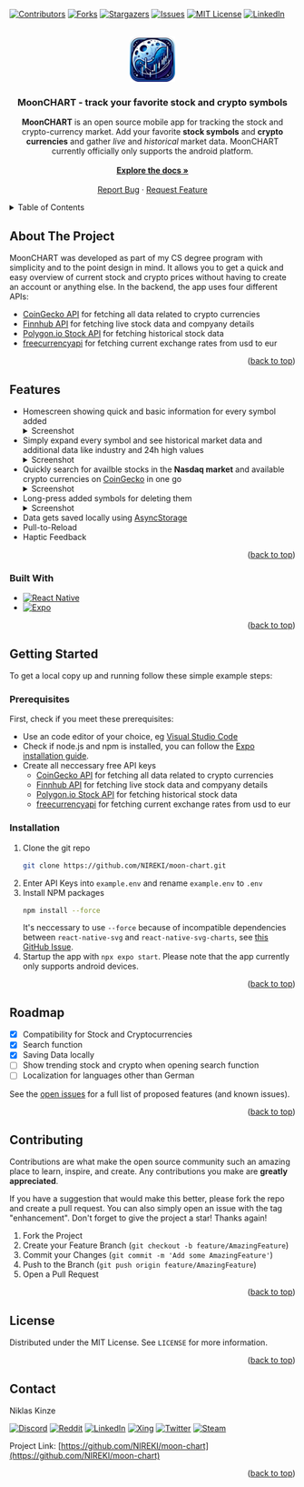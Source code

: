 <!-- Improved compatibility of back to top link: See: https://github.com/othneildrew/Best-README-Template/pull/73 -->
<a name="readme-top"></a>
<!--
*** Thanks for checking out the Best-README-Template. If you have a suggestion
*** that would make this better, please fork the repo and create a pull request
*** or simply open an issue with the tag "enhancement".
*** Don't forget to give the project a star!
*** Thanks again! Now go create something AMAZING! :D
-->



<!-- PROJECT SHIELDS -->
<!--
*** I'm using markdown "reference style" links for readability.
*** Reference links are enclosed in brackets [ ] instead of parentheses ( ).
*** See the bottom of this document for the declaration of the reference variables
*** for contributors-url, forks-url, etc. This is an optional, concise syntax you may use.
*** https://www.markdownguide.org/basic-syntax/#reference-style-links
-->
[![Contributors][contributors-shield]][contributors-url]
[![Forks][forks-shield]][forks-url]
[![Stargazers][stars-shield]][stars-url]
[![Issues][issues-shield]][issues-url]
[![MIT License][license-shield]][license-url]
[![LinkedIn][linkedin-shield]][linkedin-url]



<!-- PROJECT LOGO -->
<br />
<div align="center">
  <a href="https://github.com/NIREKI/moon-chart">
    <img src="assets/icon.png" alt="Logo" width="80" height="80">
  </a>

<h3 align="center">MoonCHART - track your favorite stock and crypto symbols</h3>

  <p align="center">
    <b>MoonCHART</b> is an open source mobile app for tracking the stock and crypto-currency market. Add your favorite <b>stock symbols</b> and <b>crypto currencies</b> and gather <i>live</i> and <i>historical</i> market data. MoonCHART currently officially only supports the android platform.
    <br />
    <br />
    <a href="https://github.com/NIREKI/moon-chart"><strong>Explore the docs »</strong></a>
    <br />
    <br />
    <a href="https://github.com/NIREKI/moon-chart/issues">Report Bug</a>
    ·
    <a href="https://github.com/NIREKI/moon-chart/issues">Request Feature</a>
  </p>
</div>



<!-- TABLE OF CONTENTS -->
<details>
  <summary>Table of Contents</summary>
  <ol>
    <li>
      <a href="#about-the-project">About The Project</a>
      <ul>
        <li><a href="#built-with">Built With</a></li>
      </ul>
    </li>
    <li>
      <a href="#getting-started">Getting Started</a>
      <ul>
        <li><a href="#prerequisites">Prerequisites</a></li>
        <li><a href="#installation">Installation</a></li>
      </ul>
    </li>
    <li><a href="#features">Features</a></li>
    <li><a href="#roadmap">Roadmap</a></li>
    <li><a href="#contributing">Contributing</a></li>
    <li><a href="#license">License</a></li>
    <li><a href="#contact">Contact</a></li>
  </ol>
</details>



<!-- ABOUT THE PROJECT -->
## About The Project

MoonCHART was developed as part of my CS degree program with simplicity and to the point design in mind. It allows you to get a quick and easy overview of current stock and crypto prices without having to create an account or anything else. In the backend, the app uses four different APIs:
- [CoinGecko API](https://www.coingecko.com/en/api) for fetching all data related to crypto currencies
- [Finnhub API](https://finnhub.io/docs/api) for fetching live stock data and compyany details
- [Polygon.io Stock API](https://polygon.io/docs/stocks) for fetching historical stock data
- [freecurrencyapi](https://freecurrencyapi.com/) for fetching current exchange rates from usd to eur
<p align="right">(<a href="#readme-top">back to top</a>)</p>

<!-- FEATURE EXAMPLES -->
## Features
<ul>
<li>
  Homescreen showing quick and basic information for every symbol added<br>
  <details><summary>Screenshot</summary><img src="https://github.com/NIREKI/moon-chart/assets/46166944/6fdc8b58-78d8-4b10-ad49-cd371657cbc9" width=20%></details>
</li>
<li>
  Simply expand every symbol and see historical market data and additional data like industry and 24h high values
  <details><summary>Screenshot</summary><img src="https://github.com/NIREKI/moon-chart/assets/46166944/8e375df1-9485-4b66-a691-d68d84b029e4" width=20%></details>
</li>
<li>
  Quickly search for availble stocks in the <b>Nasdaq market</b> and available crypto currencies on <a href="https://www.coingecko.com/">CoinGecko</a> in one go<br>
  <details><summary>Screenshot</summary><img src="https://github.com/NIREKI/moon-chart/assets/46166944/ddec8e0f-5fca-4d76-a2f0-342d39c9b232" width=20%></details>  
</li>
<li>
  Long-press added symbols for deleting them<br>
  <details><summary>Screenshot</summary><img src="https://github.com/NIREKI/moon-chart/assets/46166944/dd642e40-bfd2-4a4f-b91e-a989ae2db315" width=20%></details>
</li>
<li>Data gets saved locally using <a href="https://www.npmjs.com/package/@react-native-async-storage/async-storage">AsyncStorage</a></li>
<li>Pull-to-Reload</li>
<li>Haptic Feedback</li>
</ul>

<p align="right">(<a href="#readme-top">back to top</a>)</p>

### Built With

* [![React Native][React-native]][React-native-url]
* [![Expo][Expo]][Expo-url]
<p align="right">(<a href="#readme-top">back to top</a>)</p>



<!-- GETTING STARTED -->
## Getting Started

To get a local copy up and running follow these simple example steps:

### Prerequisites

First, check if you meet these prerequisites:
* Use an code editor of your choice, eg [Visual Studio Code](https://vscode.dev)
* Check if node.js and npm is installed, you can follow the [Expo installation guide](https://docs.expo.dev/get-started/installation/).
* Create all neccessary free API keys
  * [CoinGecko API](https://www.coingecko.com/en/api) for fetching all data related to crypto currencies
  * [Finnhub API](https://finnhub.io/docs/api) for fetching live stock data and compyany details
  * [Polygon.io Stock API](https://polygon.io/docs/stocks) for fetching historical stock data
  * [freecurrencyapi](https://freecurrencyapi.com/) for fetching current exchange rates from usd to eur

### Installation

1. Clone the git repo
   ```sh
   git clone https://github.com/NIREKI/moon-chart.git
   ```
2. Enter API Keys into `example.env` and rename `example.env` to `.env`
3. Install NPM packages
   ```sh
   npm install --force
   ```
   It's neccessary to use `--force` because of incompatible dependencies between `react-native-svg` and `react-native-svg-charts`, see [this GitHub Issue](https://github.com/JesperLekland/react-native-svg-charts/issues/608). 
4. Startup the app with `npx expo start`. Please note that the app currently only supports android devices.

<p align="right">(<a href="#readme-top">back to top</a>)</p>

<!-- ROADMAP -->
## Roadmap

- [x] Compatibility for Stock and Cryptocurrencies
- [x] Search function
- [x] Saving Data locally
- [ ] Show trending stock and crypto when opening search function
- [ ] Localization for languages other than German

See the [open issues](https://github.com/NIREKI/moon-chart/issues) for a full list of proposed features (and known issues).

<p align="right">(<a href="#readme-top">back to top</a>)</p>



<!-- CONTRIBUTING -->
## Contributing

Contributions are what make the open source community such an amazing place to learn, inspire, and create. Any contributions you make are **greatly appreciated**.

If you have a suggestion that would make this better, please fork the repo and create a pull request. You can also simply open an issue with the tag "enhancement".
Don't forget to give the project a star! Thanks again!

1. Fork the Project
2. Create your Feature Branch (`git checkout -b feature/AmazingFeature`)
3. Commit your Changes (`git commit -m 'Add some AmazingFeature'`)
4. Push to the Branch (`git push origin feature/AmazingFeature`)
5. Open a Pull Request

<p align="right">(<a href="#readme-top">back to top</a>)</p>



<!-- LICENSE -->
## License

Distributed under the MIT License. See `LICENSE` for more information.

<p align="right">(<a href="#readme-top">back to top</a>)</p>



<!-- CONTACT -->
## Contact

Niklas Kinze

[![Discord][Discord]][Discord-url]
[![Reddit][Reddit]][Reddit-url]
[![LinkedIn][linkedin-shield]][linkedin-url]
[![Xing][Xing]][Xing-url]
[![Twitter][Twitter]][Twitter-url]
[![Steam][Steam]][Steam-url]

Project Link: [https://github.com/NIREKI/moon-chart](https://github.com/NIREKI/moon-chart)

<p align="right">(<a href="#readme-top">back to top</a>)</p>




<!-- MARKDOWN LINKS & IMAGES -->
<!-- https://www.markdownguide.org/basic-syntax/#reference-style-links -->
[contributors-shield]: https://img.shields.io/github/contributors/NIREKI/moon-chart.svg?style=for-the-badge
[contributors-url]: https://github.com/NIREKI/moon-chart/graphs/contributors
[forks-shield]: https://img.shields.io/github/forks/NIREKI/moon-chart.svg?style=for-the-badge
[forks-url]: https://github.com/NIREKI/moon-chart/network/members
[stars-shield]: https://img.shields.io/github/stars/NIREKI/moon-chart.svg?style=for-the-badge
[stars-url]: https://github.com/NIREKI/moon-chart/stargazers
[issues-shield]: https://img.shields.io/github/issues/NIREKI/moon-chart.svg?style=for-the-badge
[issues-url]: https://github.com/NIREKI/moon-chart/issues
[license-shield]: https://img.shields.io/github/license/NIREKI/moon-chart.svg?style=for-the-badge
[license-url]: https://github.com/NIREKI/moon-chart/blob/master/LICENSE
[linkedin-shield]: https://img.shields.io/badge/-LinkedIn-black.svg?style=for-the-badge&logo=linkedin&colorB=555
[linkedin-url]: https://linkedin.com/in/niklaskinze
[React-native]: https://img.shields.io/badge/React%20Native-20232A?style=for-the-badge&logo=React&logoColor=%2361DAFB
[React-native-url]: https://reactnative.dev/
[Discord]: https://img.shields.io/badge/Discord-%235865F2.svg?style=for-the-badge&logo=discord&logoColor=white 
[Discord-url]: [https://reactnative.dev/](https://discordapp.com/users/291618717358620672)
[Reddit]: https://img.shields.io/badge/Reddit-FF4500?style=for-the-badge&logo=reddit&logoColor=white
[Reddit-url]: https://www.reddit.com/user/NIREKII/
[Xing]: https://img.shields.io/badge/xing-%23006567.svg?style=for-the-badge&logo=xing&logoColor=white
[Xing-url]: https://www.xing.com/profile/Niklas_Kinze
[Twitter]: https://img.shields.io/badge/X-%23000000.svg?style=for-the-badge&logo=X&logoColor=white
[Twitter-url]: https://twitter.com/e1447c7c350744b
[Steam]: https://img.shields.io/badge/Steam-777777?style=for-the-badge&logo=Steam&logoColor=%23000000
[Steam-url]: https://steamcommunity.com/id/nirekiki/
[Expo]: https://img.shields.io/badge/Expo-ffffff?style=for-the-badge&logo=Expo&logoColor=%23000020
[Expo-url]: https://expo.dev/
